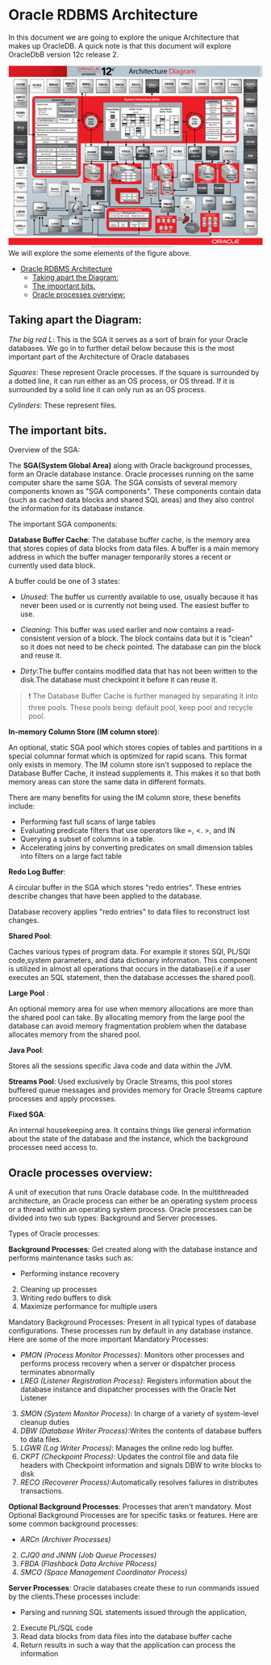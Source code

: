 # Oracle RDBMS Architecture

In this document we are going to explore the unique Architecture that makes up OracleDB. A quick note is that this document will explore OracleDbB version 12c release 2.

![Figure1](/images/Oracle12cArchitecture.png)
We will explore the some elements of the figure above.
<!-- TOC depthFrom:1 depthTo:6 withLinks:1 updateOnSave:1 orderedList:0 -->

- [Oracle RDBMS Architecture](#oracle-rdbms-architecture)
	- [Taking apart the Diagram:](#taking-apart-the-diagram)
	- [The important bits.](#the-important-bits)
	- [Oracle processes overview:](#oracle-processes-overview)

<!-- /TOC -->


## Taking apart the Diagram:
  *The big red L*:
  This is the SGA it serves as a sort of brain for your Oracle
  databases. We go in to further detail below because this is the most important
  part of the Architecture of Oracle databases

  *Squares*: These represent Oracle processes. If the square is surrounded
  by a dotted line, it can run either as an OS process, or OS thread. If it is
  surrounded by a solid line it can only run as an OS process.

  *Cylinders*: These represent files.

## The important bits.
  Overview of the SGA:

  The **SGA(System Global Area)** along with Oracle background processes, form an Oracle
    database instance. Oracle processes running on the same computer share the same SGA.
    The SGA consists of several memory components known as "SGA components".
    These components contain data (such as cached data blocks and shared SQL areas)
    and they also control the information for its database instance.

The important SGA components:

**Database Buffer Cache**:
The database buffer cache, is the memory area that stores copies of data blocks from data files.
A buffer is a main memory address in which the buffer manager temporarily stores a recent or currently used data block.

A buffer could be one of 3 states:
  * _Unused_:
    The buffer us currently available to use, usually because it has never been used or is currently not being used. The easiest buffer to use.

  * _Cleaning_:
  This buffer was used earlier and now contains a read-consistent version of a block. The block contains data but it is "clean" so it does not need to be
 check pointed. The database can pin the block and reuse it.

  * _Dirty_:The buffer contains modified data that has not been written to the disk.The database must checkpoint it before it can reuse it.

> :exclamation: The Database Buffer Cache is further managed by separating it into three pools. These pools being: default pool, keep pool and recycle pool.



**In-memory Column Store (IM column store)**:

An optional, static SGA pool which stores copies of
tables and partitions in a special columnar format which is optimized for rapid scans. This format only exists in memory. The IM column store isn't supposed to replace
the Database Buffer Cache, it instead supplements it. This makes it so that both memory areas can store the same data in different formats.

There are many benefits for using the IM column store, these benefits include:
  * Performing fast full scans of large tables
  * Evaluating predicate filters that use operators like =, <. >, and IN
  * Querying a subset of columns in a table.
  * Accelerating joins by converting predicates on small dimension tables into filters on a large fact table

**Redo Log Buffer**:

A circular buffer in the SGA which stores "redo entries". These entries describe changes that have been applied to the database.

Database recovery applies "redo entries" to data files to reconstruct lost changes.

**Shared Pool**:

Caches various types of program data. For example it stores SQl, PL/SQl code,system parameters, and data dictionary information. This component is utilized in almost all operations that occurs in the database(i.e if a user executes an SQL statement, then the database accesses the shared pool).

**Large Pool** :

An optional memory area for use when memory allocations are more than the shared pool can take. By allocating memory from the large pool the database can avoid memory fragmentation problem when the database allocates memory from the shared pool.

**Java Pool**:

Stores all the sessions specific Java code and data within the JVM.

**Streams Pool**:
Used exclusively by Oracle Streams, this pool stores buffered queue messages and provides memory for Oracle Streams capture processes and apply processes.

**Fixed SGA**:

An internal housekeeping area. It contains things like general information about the state of the database and the instance, which the background processes need access to.

## Oracle processes overview:

A unit of execution that runs Oracle database code. In the multithreaded architecture, an Oracle process can either be an operating system process or a thread within an operating system process. Oracle processes can be divided into two
sub types: Background and Server processes.

Types of Oracle processes:

**Background Processes**:
Get created along with the database instance and performs maintenance tasks such as:
  * Performing instance recovery
  2. Cleaning up processes
  3. Writing redo buffers to disk
  4. Maximize performance for multiple users

Mandatory Background Processes: Present in all typical types of database configurations. These processes run by default in any database instance. Here are some of the more important Mandatory Processes:
  * _PMON (Process Monitor Processes)_: Monitors other processes and performs process recovery when a server or dispatcher process terminates abnormally
  * _LREG (Listener Registration Process)_: Registers information about the database instance and dispatcher processes with the Oracle Net Listener
  3. _SMON (System Monitor Process)_: In charge of a variety of system-level cleanup duties
  4. _DBW (Database Writer Process)_:Writes the contents of database buffers to data files.
  5. _LGWR (Log Writer Process)_: Manages the online redo log buffer.
  6. _CKPT (Checkpoint Process)_: Updates the control file and data file headers with Checkpoint information and signals DBW to write blocks to disk
  7. _RECO (Recoverer Process)_:Automatically resolves failures in distributes transactions.

**Optional Background Processes**:
Processes that aren't mandatory. Most Optional Background Processes are for specific tasks or features. Here are some common background processes:
  * _ARCn (Archiver Processes)_
  2. _CJQ0 and JNNN (Job Queue Processes)_
  3. _FBDA (Flashback Data Archive PRocess)_
  4. _SMCO (Space Management Coordinator Process)_

**Server Processes**:
Oracle databases create these to run commands issued by the clients.These processes include:
  * Parsing and running SQL statements issued through the application,
  2. Execute PL/SQL code
  3. Read data blocks from data files into the database buffer cache
  4. Return results in such a way that the application can process the information
